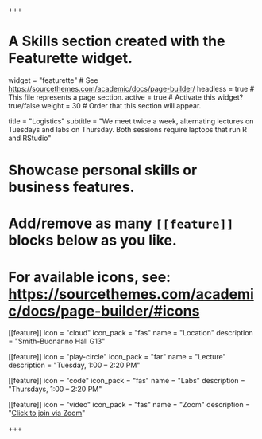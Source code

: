 +++
# A Skills section created with the Featurette widget.
widget = "featurette"  # See https://sourcethemes.com/academic/docs/page-builder/
headless = true  # This file represents a page section.
active = true  # Activate this widget? true/false
weight = 30  # Order that this section will appear.

title = "Logistics"
subtitle = "We meet twice a week, alternating lectures on Tuesdays and labs on Thursday. Both sessions require laptops that run R and RStudio"

# Showcase personal skills or business features.
# 
# Add/remove as many `[[feature]]` blocks below as you like.
# 
# For available icons, see: https://sourcethemes.com/academic/docs/page-builder/#icons

[[feature]]
  icon = "cloud"
  icon_pack = "fas"
  name = "Location"
  description = "Smith-Buonanno Hall G13"
  
[[feature]]
  icon = "play-circle"
  icon_pack = "far"
  name = "Lecture"
  description = "Tuesday, 1:00 – 2:20 PM"  
  
[[feature]]
  icon = "code"
  icon_pack = "fas"
  name = "Labs"
  description = "Thursdays, 1:00 – 2:20 PM"
  
[[feature]]
  icon = "video"
  icon_pack = "fas"
  name = "Zoom"
  description = "[Click to join via Zoom](https://brown.zoom.us/j/97039852954)"

+++
